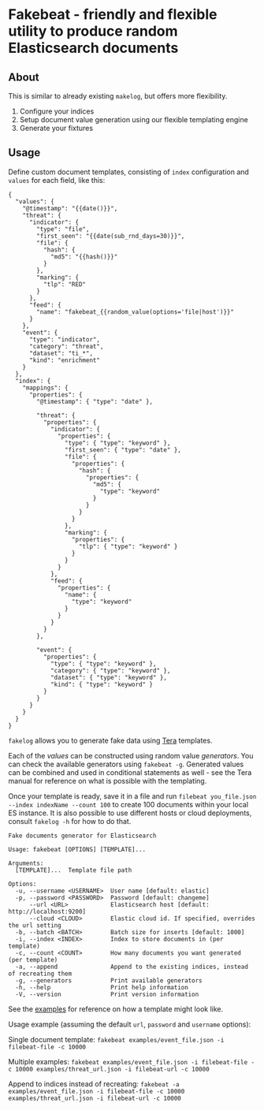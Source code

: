 # Fakebeat - friendly and flexible utility to produce random Elasticsearch documents

## About

This is similar to already existing `makelog`, but offers more flexibility.

1. Configure your indices
2. Setup document value generation using our flexible templating engine
3. Generate your fixtures

## Usage

Define custom document templates, consisting of `index` configuration and `values` for each field, like this:

```
{
  "values": {
    "@timestamp": "{{date()}}",
    "threat": {
      "indicator": {
        "type": "file",
        "first_seen": "{{date(sub_rnd_days=30)}}",
        "file": {
          "hash": {
            "md5": "{{hash()}}"
          }
        },
        "marking": {
          "tlp": "RED"
        }
      },
      "feed": {
        "name": "fakebeat_{{random_value(options='file|host')}}"
      }
    },
    "event": {
      "type": "indicator",
      "category": "threat",
      "dataset": "ti_*",
      "kind": "enrichment"
    }
  },
  "index": {
    "mappings": {
      "properties": {
        "@timestamp": { "type": "date" },

        "threat": {
          "properties": {
            "indicator": {
              "properties": {
                "type": { "type": "keyword" },
                "first_seen": { "type": "date" },
                "file": {
                  "properties": {
                    "hash": {
                      "properties": {
                        "md5": {
                          "type": "keyword"
                        }
                      }
                    }
                  }
                },
                "marking": {
                  "properties": {
                    "tlp": { "type": "keyword" }
                  }
                }
              }
            },
            "feed": {
              "properties": {
                "name": {
                  "type": "keyword"
                }
              }
            }
          }
        },

        "event": {
          "properties": {
            "type": { "type": "keyword" },
            "category": { "type": "keyword" },
            "dataset": { "type": "keyword" },
            "kind": { "type": "keyword" }
          }
        }
      }
    }
  }
}

```

`fakelog` allows you to generate fake data using [Tera](https://tera.netlify.app) templates.

Each of the _values_ can be constructed using random value _generators_. You can check the available generators using
`fakebeat -g`. Generated values can be combined and used in conditional statements as well - see the Tera manual for reference on what is possible with the templating.

Once your template is ready, save it in a file and run `filebeat you_file.json --index indexName --count 100` to
create 100 documents within your local ES instance. It is also possible to use different hosts or cloud deployments,
consult `fakelog -h` for how to do that.

```
Fake documents generator for Elasticsearch

Usage: fakebeat [OPTIONS] [TEMPLATE]...

Arguments:
  [TEMPLATE]...  Template file path

Options:
  -u, --username <USERNAME>  User name [default: elastic]
  -p, --password <PASSWORD>  Password [default: changeme]
      --url <URL>            Elasticsearch host [default: http://localhost:9200]
      --cloud <CLOUD>        Elastic cloud id. If specified, overrides the url setting
  -b, --batch <BATCH>        Batch size for inserts [default: 1000]
  -i, --index <INDEX>        Index to store documents in (per template)
  -c, --count <COUNT>        How many documents you want generated (per template)
  -a, --append               Append to the existing indices, instead of recreating them
  -g, --generators           Print available generators
  -h, --help                 Print help information
  -V, --version              Print version information

```

See the [examples](/examples/) for reference on how a template might look like.

Usage example (assuming the default `url`, `password` and `username` options):

Single document template:
`fakebeat examples/event_file.json -i filebeat-file -c 10000`

Multiple examples:
`fakebeat examples/event_file.json -i filebeat-file -c 10000 examples/threat_url.json -i filebeat-url -c 10000`

Append to indices instead of recreating:
`fakebeat -a examples/event_file.json -i filebeat-file -c 10000 examples/threat_url.json -i filebeat-url -c 10000`

